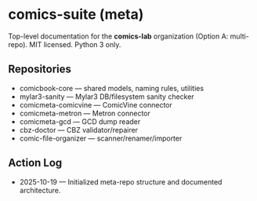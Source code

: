 # comics-suite (meta)

Top-level documentation for the **comics-lab** organization (Option A: multi-repo). MIT licensed. Python 3 only.

## Repositories
- comicbook-core — shared models, naming rules, utilities
- mylar3-sanity — Mylar3 DB/filesystem sanity checker
- comicmeta-comicvine — ComicVine connector
- comicmeta-metron — Metron connector
- comicmeta-gcd — GCD dump reader
- cbz-doctor — CBZ validator/repairer
- comic-file-organizer — scanner/renamer/importer

## Action Log
- 2025-10-19 — Initialized meta-repo structure and documented architecture.